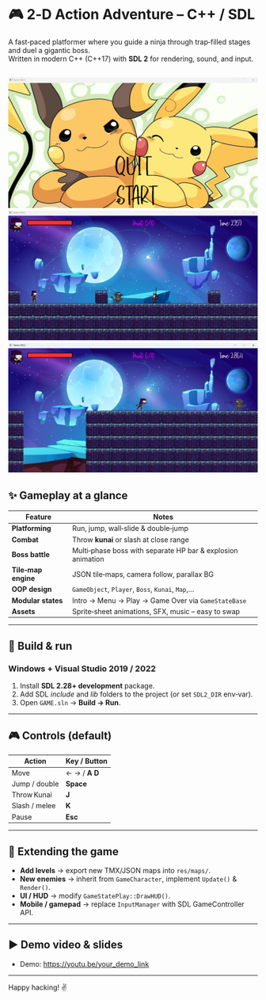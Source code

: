 # 🎮 2‑D Action Adventure – C++ / SDL

A fast‑paced platformer where you guide a ninja through trap‑filled stages and duel a gigantic boss.  
Written in modern C++ (C++17) with **SDL 2** for rendering, sound, and input.

![Game_play_1](https://github.com/Cuong312004/C-Game/blob/main/Screenshot%202025-07-05%20224129.png)
![Game_play_2](https://github.com/Cuong312004/C-Game/blob/main/Screenshot%202025-07-05%20224203.png)
![Game_play_3](https://github.com/Cuong312004/C-Game/blob/main/Screenshot%202025-07-05%20224338.png)
---

## ✨ Gameplay at a glance
| Feature | Notes |
|---------|-------|
| **Platforming** | Run, jump, wall‑slide & double‑jump  
| **Combat**      | Throw **kunai** or slash at close range  
| **Boss battle** | Multi‑phase boss with separate HP bar & explosion animation  
| **Tile‑map engine** | JSON tile‑maps, camera follow, parallax BG  
| **OOP design**  | `GameObject`, `Player`, `Boss`, `Kunai`, `Map`,…  
| **Modular states** | Intro → Menu → Play → Game Over via `GameStateBase`  
| **Assets** | Sprite‑sheet animations, SFX, music – easy to swap  

---

## 🚀 Build & run

### Windows + Visual Studio 2019 / 2022
1. Install **SDL 2.28+ development** package.  
2. Add SDL *include* and *lib* folders to the project (or set `SDL2_DIR` env‑var).  
3. Open `GAME.sln` → **Build → Run**.

---

## 🎮 Controls (default)

| Action          | Key / Button |
|-----------------|--------------|
| Move            | ←  →  /  **A D** |
| Jump / double   | **Space**    |
| Throw Kunai     | **J**        |
| Slash / melee   | **K**        |
| Pause           | **Esc**      |


---

## 🧩 Extending the game
* **Add levels** → export new TMX/JSON maps into `res/maps/`.
* **New enemies** → inherit from `GameCharacter`, implement `Update()` & `Render()`.
* **UI / HUD** → modify `GameStatePlay::DrawHUD()`.
* **Mobile / gamepad** → replace `InputManager` with SDL GameController API.

---

## ▶️ Demo video & slides
* Demo: <https://youtu.be/your_demo_link>  

---

Happy hacking! ✌️
